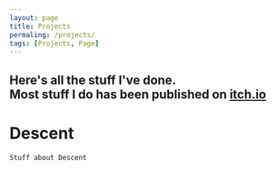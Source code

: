 ```yaml
---
layout: page
title: Projects
permaling: /projects/
tags: [Projects, Page]
---
```


Here's all the stuff I've done.  
Most stuff I do has been published on [itch.io](https:\\hbanks.itch.io)
---
# Descent #

`Stuff about Descent`

